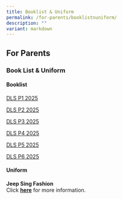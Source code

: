 ```yaml
---
title: Booklist & Uniform
permalink: /for-parents/booklistnuniform/
description: ""
variant: markdown
---
```

## For&nbsp;Parents

### Book List &amp; Uniform

#### Booklist

[DLS P1 2025](/files/2024/P1_Book_List.pdf)

[DLS P2 2025](/files/2024/P2_Book_List.pdf)

[DLS P3 2025](/files/2024/P3_Book_List.pdf)

[DLS P4 2025](/files/2024/P4_Book_List.pdf)

[DLS P5 2025](/files/2024/P5_Book_List.pdf)

[DLS P6 2025](/files/2024/P6_Book_List.pdf)


#### Uniform

**Jeep Sing Fashion** <br>
Click [**here**](/files/2024/Jeep_Sing_Fashion.pdf) for more information.